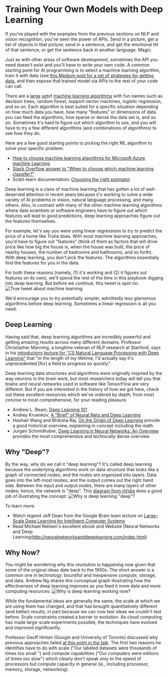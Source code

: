 # Training Your Own Models with Deep Learning

If you've played with the examples from the previous sections on NLP and vision recognition, you've seen the power of APIs. Send in a picture, get a list of objects in that picture; send in a sentence, and get the emotional tilt of that sentence, or get the sentence back in another language. Magic.

Just as with other areas of software development, sometimes the API you need doesn't exist and you'll have to write your own code. A common starting point for AI programming is to select a machine learning algorithm, train it with data (see [this Medium post for a set of strategies for getting data](https://medium.com/@muellerfreitag/10-data-acquisition-strategies-for-startups-47166580ee48), and then expose that trained model via APIs to the rest of your code can call.

There are a [large](http://machinelearningmastery.com/a-tour-of-machine-learning-algorithms/) [set](http://www.kdnuggets.com/2016/08/10-algorithms-machine-learning-engineers.html)of [machine learning algorithms](https://en.wikipedia.org/wiki/Machine_learning) with fun names such as decision trees, random forest, support vector machines, logistic regression, and so on. Each algorithm is best suited for a specific situation depending on how much data you have, how many "features" or dimensions of data you can feed the algorithms, how sparse or dense the data set is, and so on. Sometimes it's hard to figure out which algorithm to use, and you will have to try a few different algorithms (and combinations of algorithms) to see how they do.

Here are a few good starting points to picking the right ML algorithm to solve your specific problem:
* [How to choose machine learning algorithms for Microsoft Azure machine Learning](https://docs.microsoft.com/en-us/azure/machine-learning/machine-learning-algorithm-choice)
* [Stack Overflow answer to "When to choose which machine learning classifer?"](http://stackoverflow.com/questions/2595176/when-to-choose-which-machine-learning-classifier)
* Scikit-learn documentation: [Choosing the right estimator](http://scikit-learn.org/stable/tutorial/machine_learning_map/)

Deep learning is a class of machine learning that has gotten a lot of well-deserved attention in recent years because it's working to solve a wide variety of AI problems in vision, natural language processing, and many others. Also, in contrast with many of the other machine learning algorithms where data scientists or software engineers have to figure out which features will lead to good predictions, deep learning approaches figure out the features themselves.

For example, let's say you were using linear regressions to try to predict the price of a home like Trulia does. With most machine learning approaches, you'd have to figure out "features" (think of them as factors that will drive price like how big the house is, when the house was built, the price of nearby houses, the number of bedrooms and bathrooms, and so forth). With deep learning, you don't pick the features. The algorithms essentially find the features for you in the data.

For both these reasons (namely, (1) it's working and (2) it figures out features on its own), we'll spend the rest of the time in this playbook digging into deep learning. But before we continue, this tweet is spot on:
![True tweet about machine learning](/images/regression.png)

We'd encourage you to try potentially simpler, admittedly less glamorous algorithms before deep learning. Sometimes a linear regression is all you need.

## Deep Learning
Having said that, deep learning algorithms are incredibly powerful and getting amazing results across many different domains. Professor Christopher Manning, a longtime veteran of NLP research at Stanford, says in his [introductory lecture for "CS Natural Language Processing with Deep Learning"](https://www.youtube.com/watch?v=OQQ-W_63UgQ&list=PL3FW7Lu3i5Jsnh1rnUwq_TcylNr7EkRe6) that "in the length of my lifetime, I'd actually say it's unprecedented [for] a field to progress so quickly".

Deep learning data structures and algorithms were originally inspired by the way neurons in the brain work, but most researchers today will tell you that brains and neural networks used in software like TensorFlow are very different. But if you are interested in the history of how we got here, check out these excellent resources which we've ordered by depth, from most concise to most comprehensive, for your reading pleasure.
* Andrew L. Beam, [Deep Learning 101](http://beamandrew.github.io/deeplearning/2017/02/23/deep_learning_101_part1.html)
* Andrey Kruenkov, [A "Brief" of Neural Nets and Deep Learning](http://www.andreykurenkov.com/writing/a-brief-history-of-neural-nets-and-deep-learning/)
* Haohan Wang and Bhiksha Raj, [On the Origin of Deep Learning](https://arxiv.org/pdf/1702.07800.pdf) provide a good historical overview, explaining in concept including the math  
* Jurgen Schmidhuber, [Deep Learning in Neural Networks: An Overview](https://arxiv.org/pdf/1404.7828.pdf) provides the most comprehensive and technically dense overview

## Why "Deep"?
By the way, why do we call it "deep learning"? It's called deep learning because the underlying algorithms work on data structure that looks like a graph of connected nodes, and the nodes are organized into layers. Data goes into the left-most modes, and the output comes out the right hand side. Between the input and output nodes, there are many layers of other nodes; hence, the network is "deep". This [diagram from nVidia](https://devblogs.nvidia.com/parallelforall/accelerate-machine-learning-cudnn-deep-neural-network-library/) does a good job of illustrating the concept:
![Why is deep learning "deep"?](/images/nn_example-624x218.png)

To learn more:
* Watch legend Jeff Dean from the Google Brain team lecture on [Large-Scale Deep Learning for Intelligent Computer Systems](https://www.youtube.com/watch?v=4hqb3tdk01k)
* Read Michael Nielsen's excellent ebook and Website [Neural Networks and Deep Learning(http://neuralnetworksanddeeplearning.com/index.html)

## Why Now?
You might be wondering why this revolution is happening now given that some of the original ideas date back to the 1950s. The short answer is a common one in technology: bountiful and inexpensive compute, storage, and data. Andrew Ng shares this conceptual graph illustrating how the effectiveness of deep learning improves as you feed it more data and more computing resources:
![Why is deep learning working now?](/images/andrewNg.png)

While the fundamental ideas are generally the same, the scale at which we are using them has changed, and that has brought quantitatively different (and better) results, in part because we can now test ideas we couldn't test before. Scale constraints created a barrier to evolution. As cloud computing has made large-scale experiments possible, the techniques have evolved and improved significantly.

Professor Geoff Hinton (Google and University of Toronto) discussed why previous approaches failed [at this point in the talk](https://youtu.be/VhmE_UXDOGs?t=1330). The first two reasons he identifies have to do with scale ("Our labeled datasets were thousands of times too small ") and compute capabilities ("Our computers were millions of times too slow") which clearly don't speak only to the speed of processors but compute capacity in general (ie., including processor, memory, storage, networking).
